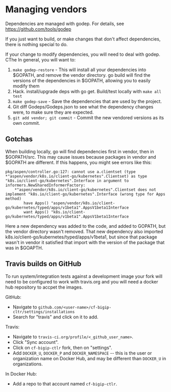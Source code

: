 # Managing vendors

Dependencies are managed with godep.
For details, see https://github.com/tools/godep

If you just want to build, or make changes that don't affect dependencies, there is nothing special to do.

If your change to modify dependencies, you will need to deal with godep. CThe In general, you will want to:

1. `make godep-restore` - This will install all your dependencies into $GOPATH, and remove the vendor directory. 
   go build will find the versions of the dependencies in $GOPATH, allowing you to easily modify them
2. Hack. install/upgrade deps with go get. Build/test locally with `make all test`
3. `make godep-save` - Save the dependencies that are used by the project.
4. Git diff Godeps/Godeps.json to see what the dependency changes were, to make sure they are expected.
5. `git add vendor; git commit` - Commit the new vendored versions as its own commit.

## Gotchas

When building locally, go will find dependencies first in vendor, then in
$GOPATH/src. This may cause issues because packages in vendor and $GOPATH are
different. If this happens, you might see errors like this:

```
pkg/aspen/controller.go:127: cannot use a.clientset (type *"aspen/vendor/k8s.io/client-go/kubernetes".Clientset) as type "k8s.io/client-go/kubernetes".Interface in argument to informers.NewSharedInformerFactory:
    *"aspen/vendor/k8s.io/client-go/kubernetes".Clientset does not implement "k8s.io/client-go/kubernetes".Interface (wrong type for Apps method)
        have Apps() "aspen/vendor/k8s.io/client-go/kubernetes/typed/apps/v1beta1".AppsV1beta1Interface
        want Apps() "k8s.io/client-go/kubernetes/typed/apps/v1beta1".AppsV1beta1Interface
```

Here a new dependency was added to the code, and added to GOPATH, but the
vendor directory wasn't removed. That new dependency also imported
k8s.io/client-go/kubernetes/typed/apps/v1beta1, but since that package wasn't
in vendor it satisfied that import with the version of the package that was in
$GOAPTH.

## Travis builds on GitHub

To run system/integration tests against a development image your fork will need to be configured to work with travis.org and you will need a docker hub repository to accpet the images. 

GitHub:
- Navigate to `github.com/<user-name>/cf-bigip-cltr/settings/installations`
- Search for "travis" and click on it to add. 

Travis:
- Navigate to `travis-ci.org/profile/<_github_user_name>`.
- Click "Sync account".
- Click on `cf-bigip-ctlr` fork, then on "settings".
- Add `DOCKER_U`, `DOCKER_P` and `DOCKER_NAMESPACE` -- this is the user or organization name on Docker Hub, and may be different than `DOCKER_U` in organizations.

In Docker Hub:  
- Add a repo to that account named `cf-bigip-ctlr`.
